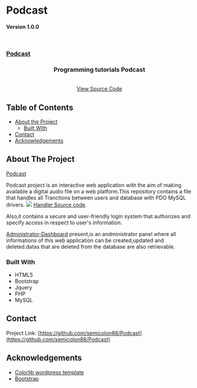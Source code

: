 # Podcast

**Version 1.0.0**


<!-- PROJECT LOGO -->
<br />
<p align="center">
  <a href="https://github.com/othneildrew/Best-README-Template">
    <!--img src="images/logo.png" alt="Logo" width="80" height="80"-->
    <h3>Podcast</h3>
  </a>

  <h3 align="center">Programming tutorials Podcast</h3>

  <p align="center">
    <br />
    <a href="github.com/Semicolon88/Podcast">View Source Code</a>
  </p>
</p>



<!-- TABLE OF CONTENTS -->
## Table of Contents

* [About the Project](#about-the-project)
  * [Built With](#built-with)
* [Contact](#contact)
* [Acknowledgements](#acknowledgements)



<!-- ABOUT THE PROJECT -->
## About The Project

[Podcast](https://github.com/Semicolon88/Podcast/blob/master/Screen%20Shot%202020-07-21%20at%205.32.46%20PM.png)


Podcast project is an interactive web application with the aim of making available a digital audio file on a web platform.This repository contains a file that handles all Tranctions between users and database with PDO MySQL drivers. <img src='https://github.com/Semicolon88/Podcast/blob/master/Screen%20Shot%202020-07-21%20at%205.34.41%20PM.png'> [Handler Source code](https://github.com/Semicolon88/Podcast/blob/master/Classes/Podcast.php).

Also,it contains a secure and user-friendly login system that authorizes and specify access in respect to
user's information.

[Administrator-Dashboard](https://github.com/Semicolon88/Podcast/tree/master/View/Admin/concept-master/pages) present,is an andministrator panel where all informations of this web application can be created,updated and deleted.datas that are deleted from the database are also retrievable.

### Built With
<ul>
   <li>HTML5</li>
   <li>Bootstrap</li>
   <li>Jquery</li>
   <li>PHP</li>
   <li>MySQL</li>
</ul>

<!-- CONTACT -->
## Contact

Project Link: [https://github.com/semicolon88/Podcast](https://github.com/semicolon88/Podcast)

<!-- ACKNOWLEDGEMENTS -->
## Acknowledgements
* [Colorlib wordpress template](https://colorlib.com/wp/templates)
* [Bootstrap](https://getbootstrap.com)
